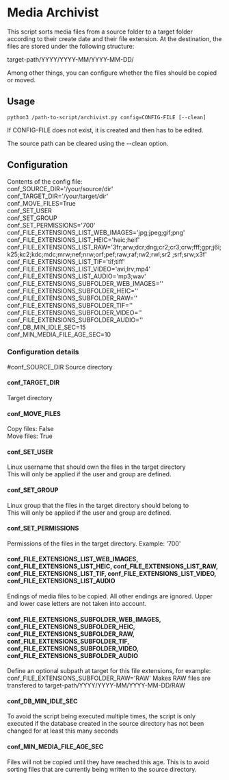 # Media Archivist

This script sorts media files from a source folder to a target folder according to their create date and their file extension. At the destination, the files are stored under the following structure:

target-path/YYYY/YYYY-MM/YYYY-MM-DD/

Among other things, you can configure whether the files should be copied or moved.

## Usage

    python3 /path-to-script/archivist.py config=CONFIG-FILE [--clean]

If CONFIG-FILE does not exist, it is created and then has to be edited.

The source path can be cleared using the --clean option.

## Configuration
Contents of the config file:\
conf_SOURCE_DIR='/your/source/dir'\
conf_TARGET_DIR='/your/target/dir'\
conf_MOVE_FILES=True\
conf_SET_USER\
conf_SET_GROUP\
conf_SET_PERMISSIONS='700'\
conf_FILE_EXTENSIONS_LIST_WEB_IMAGES='jpg;jpeg;gif;png'\
conf_FILE_EXTENSIONS_LIST_HEIC='heic;heif'\
conf_FILE_EXTENSIONS_LIST_RAW='3fr;arw;dcr;dng;cr2;cr3;crw;fff;gpr;j6i;k25;kc2;kdc;mdc;mrw;nef;nrw;orf;pef;raw;raf;rw2;rwl;sr2 ;srf;srw;x3f'\
conf_FILE_EXTENSIONS_LIST_TIF='tif;tiff'\
conf_FILE_EXTENSIONS_LIST_VIDEO='avi;lrv;mp4'\
conf_FILE_EXTENSIONS_LIST_AUDIO='mp3;wav'\
conf_FILE_EXTENSIONS_SUBFOLDER_WEB_IMAGES=''\
conf_FILE_EXTENSIONS_SUBFOLDER_HEIC=''\
conf_FILE_EXTENSIONS_SUBFOLDER_RAW=''\
conf_FILE_EXTENSIONS_SUBFOLDER_TIF=''\
conf_FILE_EXTENSIONS_SUBFOLDER_VIDEO=''\
conf_FILE_EXTENSIONS_SUBFOLDER_AUDIO=''\
conf_DB_MIN_IDLE_SEC=15\
conf_MIN_MEDIA_FILE_AGE_SEC=10

### Configuration details
#conf_SOURCE_DIR
Source directory

#### conf_TARGET_DIR
Target directory

#### conf_MOVE_FILES
Copy files: False\
Move files: True

#### conf_SET_USER
Linux username that should own the files in the target directory\
This will only be applied if the user and group are defined.

#### conf_SET_GROUP
Linux group that the files in the target directory should belong to\
This will only be applied if the user and group are defined.

#### conf_SET_PERMISSIONS
Permissions of the files in the target directory. Example: '700'

#### conf_FILE_EXTENSIONS_LIST_WEB_IMAGES, conf_FILE_EXTENSIONS_LIST_HEIC, conf_FILE_EXTENSIONS_LIST_RAW, conf_FILE_EXTENSIONS_LIST_TIF, conf_FILE_EXTENSIONS_LIST_VIDEO, conf_FILE_EXTENSIONS_LIST_AUDIO
Endings of media files to be copied. All other endings are ignored. Upper and lower case letters are not taken into account.

#### conf_FILE_EXTENSIONS_SUBFOLDER_WEB_IMAGES, conf_FILE_EXTENSIONS_SUBFOLDER_HEIC, conf_FILE_EXTENSIONS_SUBFOLDER_RAW, conf_FILE_EXTENSIONS_SUBFOLDER_TIF, conf_FILE_EXTENSIONS_SUBFOLDER_VIDEO, conf_FILE_EXTENSIONS_SUBFOLDER_AUDIO
Define an optional subpath at target for this file extensions, for example:
conf_FILE_EXTENSIONS_SUBFOLDER_RAW='RAW'
Makes RAW files are transfered to
target-path/YYYY/YYYY-MM/YYYY-MM-DD/RAW

#### conf_DB_MIN_IDLE_SEC
To avoid the script being executed multiple times, the script is only executed if the database created in the source directory has not been changed for at least this many seconds

#### conf_MIN_MEDIA_FILE_AGE_SEC
Files will not be copied until they have reached this age. This is to avoid sorting files that are currently being written to the source directory.
